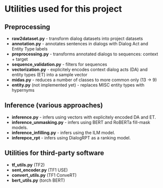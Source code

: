 # Utilities used for this project

## Preprocessing
* **raw2dataset.py** - transform dialog datasets into project datasets
* **annotation.py** - annotates sentences in dialogs with Dialog Act and Entity Type labels
* **preprocessing.py** - transforms annotated dialogs to sequences: context + target
* **sequence_validation.py** - filters for sequences
* **vectorization.py** - explicitely encodes context dialog acts (DA) and entity types (ET) into a sample vector
* **midas.py** - reduces a number of classes to more common only (13 -> 9)
* **entity.py** (not implemented yet) - replaces MISC entity types with hypernyms

## Inference (various approaches)
* **inference.py** - infers using vectors with explicitely encoded DA and ET.
* **inference_unmasking.py** - infers using BERT and RoBERTa fill-mask models.
* **inference_infilling.py** - infers using the ILM model.
* **inferepce_rpt** - infers using DialogRPT as a ranking model.


## Utilities for third-party software
* **tf_utils.py** (TF2)
* **sent_encoder.py** (TF1 USE)
* **convert_utils.py** (TF1 ConveRT)
* **bert_utils.py** (torch BERT)
